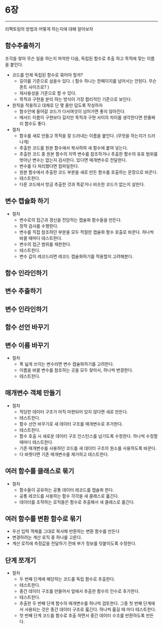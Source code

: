 # 6장

---

리팩토링의 방법과 어떻게 하는지에 대해 알아보자



## 함수추출하기

조각을 찾아 무슨 일을 하는지 파악한 다음, 독립된 함수로 추출 하고 목적에 맞는 이름을 붙인다.

- 코드를 언제 독립된 함수로 묶어야 할까?
  - 길이를 기준으로 삼을수 있다. ( 함수 하나는 한페이지를 넘어서는 안된다. 무슨 폰트 사이즈로?  )
  - 재사용성을 기준으로 할 수 있다.
  - 목적과 구현을 분리 하는 방식이 가장 합리적인 기준으로 보인다.
- 원칙을 적용하고 대체로 단 몇 줄만 담도록 작성하자
  - 함수안에 들어갈 코드가 다서여섯이 넘어가면 좋지 않아진다.
  - 매서드 이름이 구현보다 길지만 목적과 구현 사이의 차이를 생각한다면 한줄짜리 함수도 좋다.
- 절차
  - 함수를 새로 만들고 목적을 잘 드러내는 이름을 붙인다. (무엇을 하는지가 드러나게)
  - 추출한 코드를 원본 함수에서 복사하여 새 함수에 붙여 넣는다.
  - 추출한 코드 중 원본 함수의 지역 변수를 참조하거나 추출한 함수의 유효 범위를 벗어난 변수는 없는지 검사한다. 있다면 매개변수로 전달한다.
  - 변수를 다 처리했다면 컴파일한다.
  - 원본 함수에서 추출한 코드 부분을 새로 만든 함수를 호출하는 문장으로 바꾼다.
  - 테스트한다.
  - 다른 코드에서 방금 추출한 것과 똑같거나 비슷한 코드가 없는지 살핀다.

## 변수 캡슐화 하기

- 절차
  - 변수로의 접근과 갱신을 전담하는 캡슐화 함수들을 만든다.
  - 정적 검사를 수행한다.
  - 변수를 직접 참조하던 부분을 모두 적절한 캡슐화 함수 호출로 바꾼다. 하나씩 바꿀 때마다 테스트한다.
  - 변수의 접근 범위를 제한한다.
  - 테스트한다.
  - 변수 값이 레코드라면 레코드 캡슐화하기를 적용할지 고려해본다.

## 함수 인라인하기

## 변수 추출하기

## 변수 인라인하기

## 함수 선언 바꾸기

## 변수 이름 바꾸기

- 절차
  - 폭 넓게 쓰이는 변수라면 변수 캡슐화하기를 고려한다.
  - 이름을 바꿀 변수를 참조하는 곳을 모두 찾아서, 하나씩 변경한다.
  - 테스트한다.

## 매개변수 객체 만들기

- 절차
  - 적당한 데이터 구조가 아직 마현되어 있지 않다면 새로 만든다.
  - 테스트한다.
  - 함수 선언 바꾸기로 새 데이터 구조를 매개변수로 추가한다.
  - 테스트한다.
  - 함수 호출 시 새로운 데이터 구조 인스턴스를 넘기도록 수정한다. 하나씩 수정할 때마다 테스트한다.
  - 기존 매개변수를 사용하던 코드를 새 데이터 구조의 원소를 사용하도록 바꾼다.
  - 다 바꿧다면 기존 매개변수를 제거하고 테스트한다.

## 여러 함수를 클래스로 묶기

- 절차
  - 함수들이 공유하는 공통 데이터 레코드를 캡슐화 한다.
  - 공통 레코드를 사용하는 함수 각각을 새 클래스로 옯긴다.
  - 데이터를 조작하는 로직들은 함수로 추출해서 새 클래스로 옮긴다.

## 여러 함수를 변환 함수로 묶기

- 우선 입력 객체를 그대로 복사해 반환하는 변환 함수를 만든다
- 변경하려눈 계산 로직 중 하나를 고른다.
- 계산 로직에 측정값을 전달하기 전에 부가 정보를 덧붙이도록 수정한다.

## 단계 쪼개기

- 절차
  - 두 번째 단계에 해당하는 코드를 독립 함수로 추출한다.
  - 테스트한다.
  - 중간 데이터 구조를 만들어서 앞에서 추출한 함수의 인수로 추가한다.
  - 테스트한다.
  - 추출한 두 번째 단계 함수의 매개변수를 하나씩 검토한다. 그중 첫 번째 단계에서 사용되는 것은 중간 데이터 구조로 옯긴다. 하나씩 옯길 때 마다 테스트한다.
  - 첫 번째 단계 코드를 함수로 추출 하면서 중간 데이터 수조를 반환하도록 만든다.









